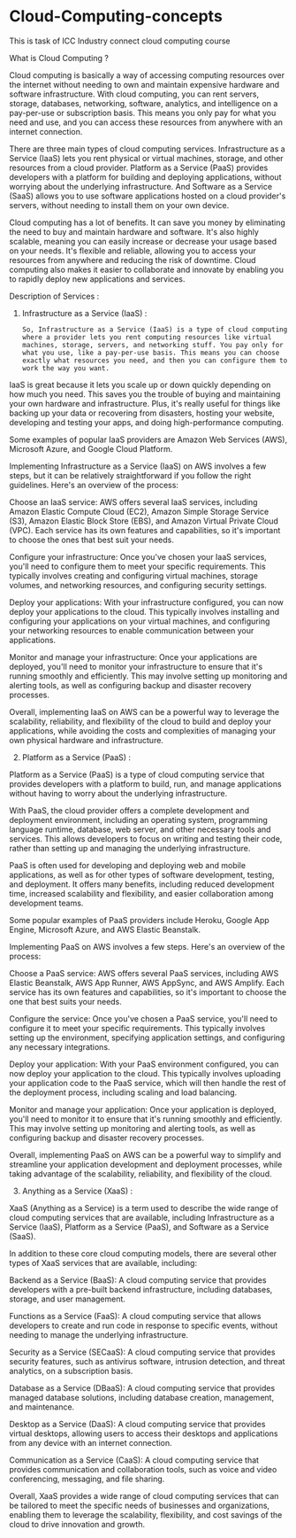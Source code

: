 # Cloud-Computing-concepts
This is task of ICC Industry connect cloud computing course 

What is Cloud Computing ?

Cloud computing is basically a way of accessing computing resources over the internet without needing to own and maintain expensive hardware and software infrastructure. With cloud computing, you can rent servers, storage, databases, networking, software, analytics, and intelligence on a pay-per-use or subscription basis. This means you only pay for what you need and use, and you can access these resources from anywhere with an internet connection.

There are three main types of cloud computing services. Infrastructure as a Service (IaaS) lets you rent physical or virtual machines, storage, and other resources from a cloud provider. Platform as a Service (PaaS) provides developers with a platform for building and deploying applications, without worrying about the underlying infrastructure. And Software as a Service (SaaS) allows you to use software applications hosted on a cloud provider's servers, without needing to install them on your own device.

Cloud computing has a lot of benefits. It can save you money by eliminating the need to buy and maintain hardware and software. It's also highly scalable, meaning you can easily increase or decrease your usage based on your needs. It's flexible and reliable, allowing you to access your resources from anywhere and reducing the risk of downtime. Cloud computing also makes it easier to collaborate and innovate by enabling you to rapidly deploy new applications and services.


Description of Services : 

1. Infrastructure as a Service (IaaS) : 

       So, Infrastructure as a Service (IaaS) is a type of cloud computing where a provider lets you rent computing resources like virtual machines, storage, servers, and networking stuff. You pay only for what you use, like a pay-per-use basis. This means you can choose exactly what resources you need, and then you can configure them to work the way you want.

IaaS is great because it lets you scale up or down quickly depending on how much you need. This saves you the trouble of buying and maintaining your own hardware and infrastructure. Plus, it's really useful for things like backing up your data or recovering from disasters, hosting your website, developing and testing your apps, and doing high-performance computing.

Some examples of popular IaaS providers are Amazon Web Services (AWS), Microsoft Azure, and Google Cloud Platform.

Implementing Infrastructure as a Service (IaaS) on AWS involves a few steps, but it can be relatively straightforward if you follow the right guidelines. Here's an overview of the process:

Choose an IaaS service: AWS offers several IaaS services, including Amazon Elastic Compute Cloud (EC2), Amazon Simple Storage Service (S3), Amazon Elastic Block Store (EBS), and Amazon Virtual Private Cloud (VPC). Each service has its own features and capabilities, so it's important to choose the ones that best suit your needs.

Configure your infrastructure: Once you've chosen your IaaS services, you'll need to configure them to meet your specific requirements. This typically involves creating and configuring virtual machines, storage volumes, and networking resources, and configuring security settings.

Deploy your applications: With your infrastructure configured, you can now deploy your applications to the cloud. This typically involves installing and configuring your applications on your virtual machines, and configuring your networking resources to enable communication between your applications.

Monitor and manage your infrastructure: Once your applications are deployed, you'll need to monitor your infrastructure to ensure that it's running smoothly and efficiently. This may involve setting up monitoring and alerting tools, as well as configuring backup and disaster recovery processes.

Overall, implementing IaaS on AWS can be a powerful way to leverage the scalability, reliability, and flexibility of the cloud to build and deploy your applications, while avoiding the costs and complexities of managing your own physical hardware and infrastructure.

2. Platform as a Service (PaaS) :

Platform as a Service (PaaS) is a type of cloud computing service that provides developers with a platform to build, run, and manage applications without having to worry about the underlying infrastructure.

With PaaS, the cloud provider offers a complete development and deployment environment, including an operating system, programming language runtime, database, web server, and other necessary tools and services. This allows developers to focus on writing and testing their code, rather than setting up and managing the underlying infrastructure.

PaaS is often used for developing and deploying web and mobile applications, as well as for other types of software development, testing, and deployment. It offers many benefits, including reduced development time, increased scalability and flexibility, and easier collaboration among development teams.

Some popular examples of PaaS providers include Heroku, Google App Engine, Microsoft Azure, and AWS Elastic Beanstalk.

Implementing PaaS on AWS involves a few steps. Here's an overview of the process:

Choose a PaaS service: AWS offers several PaaS services, including AWS Elastic Beanstalk, AWS App Runner, AWS AppSync, and AWS Amplify. Each service has its own features and capabilities, so it's important to choose the one that best suits your needs.

Configure the service: Once you've chosen a PaaS service, you'll need to configure it to meet your specific requirements. This typically involves setting up the environment, specifying application settings, and configuring any necessary integrations.

Deploy your application: With your PaaS environment configured, you can now deploy your application to the cloud. This typically involves uploading your application code to the PaaS service, which will then handle the rest of the deployment process, including scaling and load balancing.

Monitor and manage your application: Once your application is deployed, you'll need to monitor it to ensure that it's running smoothly and efficiently. This may involve setting up monitoring and alerting tools, as well as configuring backup and disaster recovery processes.

Overall, implementing PaaS on AWS can be a powerful way to simplify and streamline your application development and deployment processes, while taking advantage of the scalability, reliability, and flexibility of the cloud.


3. Anything as a Service (XaaS) : 

XaaS (Anything as a Service) is a term used to describe the wide range of cloud computing services that are available, including Infrastructure as a Service (IaaS), Platform as a Service (PaaS), and Software as a Service (SaaS).

In addition to these core cloud computing models, there are several other types of XaaS services that are available, including:

Backend as a Service (BaaS): A cloud computing service that provides developers with a pre-built backend infrastructure, including databases, storage, and user management.

Functions as a Service (FaaS): A cloud computing service that allows developers to create and run code in response to specific events, without needing to manage the underlying infrastructure.

Security as a Service (SECaaS): A cloud computing service that provides security features, such as antivirus software, intrusion detection, and threat analytics, on a subscription basis.

Database as a Service (DBaaS): A cloud computing service that provides managed database solutions, including database creation, management, and maintenance.

Desktop as a Service (DaaS): A cloud computing service that provides virtual desktops, allowing users to access their desktops and applications from any device with an internet connection.

Communication as a Service (CaaS): A cloud computing service that provides communication and collaboration tools, such as voice and video conferencing, messaging, and file sharing.

Overall, XaaS provides a wide range of cloud computing services that can be tailored to meet the specific needs of businesses and organizations, enabling them to leverage the scalability, flexibility, and cost savings of the cloud to drive innovation and growth.


